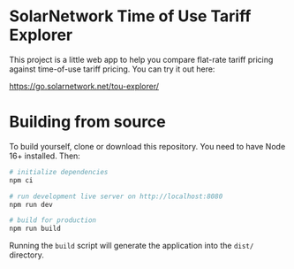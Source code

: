 # SolarNetwork Time of Use Tariff Explorer

This project is a little web app to help you compare flat-rate tariff
pricing against time-of-use tariff pricing. You can try it out here:

<https://go.solarnetwork.net/tou-explorer/>

# Building from source

To build yourself, clone or download this repository. You need to have
Node 16+ installed. Then:

```sh
# initialize dependencies
npm ci

# run development live server on http://localhost:8080
npm run dev

# build for production
npm run build
```

Running the `build` script will generate the application into the `dist/` directory.
